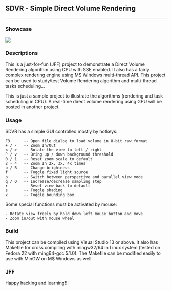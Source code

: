 ## SDVR - Simple Direct Volume Rendering
-----------------------------------------

### Showcase

<img src="http://lamdao.github.io/sdvr/sdvr.gif"/>

### Descriptions

This is a just-for-fun (JFF) project to demonstrate a Direct Volume Rendering
algorithm using CPU with SSE enabled. It also has a fairly complex rendering
engine using MS Windows multi-thread API. This project can be used to
study/test Volume Rendering algorithm and multi-thread tasks scheduling...

This is just a sample project to illustrate the algorithms (rendering and
task scheduling in CPU). A real-time direct volume rendering using GPU will
be posted in another project.

### Usage

SDVR has a simple GUI controlled mostly by hotkeys:

    F3      -- Open file dialog to load volume in 8-bit raw format
    + / -   -- Zoom In/Out
    < / >   -- Rotate the view to left / right
    ^ / v   -- Bring up / down background threshold
    0 / 1   -- Reset zoom scale to default
    2 - 4   -- Zoom In 2x, 3x, 4x times
    b / B   -- Change brightness
    f       -- Toggle fixed light source
    p       -- Switch between perspective and parallel view mode
    q / Q   -- Increase/decrease sampling step
    r       -- Reset view back to default
    s       -- Toggle shading
    x       -- Toggle bounding box

Some special functions must be activated by mouse:

    - Rotate view freely by hold down left mouse button and move
    - Zoom in/out with mouse wheel

### Build

This project can be compiled using Visual Studio 13 or above. It also has
Makefile for cross compiling with mingw32/64 in Linux system (tested on
Fedora 22 with ming64-gcc 5.1.0). The Makefile can be modified easily to
use with MinGW on M$ Windows as well.

### JFF
Happy hacking and learning!!!
